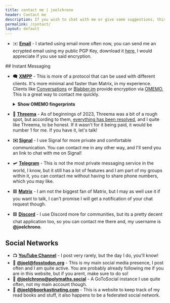 ```yaml
---
title: contact me | joelchrono
header: Contact me
description: If you wish to chat with me or give some suggestions, this is the place for that. Follow any link below to find the places where I usually hang out.
permalink: /contact/
layout: default
---
```



- ✉️ **[Email](mailto:joel.chrono@disroot.org)** - I started using email more often now, you can send me an ecrypted email using my public PGP Key, download it [here](https://keyoxide.org/2281776180B00C8FBA30BEA4E23D9C7FA57497A6), I would appreciate if you use said encryption.

<article markdown="1">
## Instant Messaging

- 🗨️ **[XMPP](xmpp:chrono76@chat.sum7.eu)** - This is more of a protocol that can be used with different clients. It's more minimal and faster than Matrix, in my experience. Clients like [Conversations](https://conversations.im/) or [Blabber.im](https://blabber.im/) provide encryption via [OMEMO](https://conversations.im/omemo/), This is a great way to contact me quickly.
    <details>
    <summary><b>Show OMEMO fingerprints</b></summary>
    <b>Mobile</b>
    <pre>
    27dcd308 ba884796 9f12364a 42a20515
    78e570d7 52e6b532 491b1759 258a5023
    </pre>
    <b>Desktop</b>
    <pre>
    db4b799d 5981d799 e21022531 47903f7
    b065a3e7 1f4c7765 0049a88eb 9af425e
    </pre>
    </details>
- 💬 **[Threema](https://threema.id/WKM6NCSE)** - As of beginnings of 2023, Threema was a bit of a rough spot, but according to them, [everything has been resolved](https://threema.ch/en/blog/posts/news-alleged-weaknesses-statement), and I quite like Threema, to be honest. If it wasn't for it being paid, it would be number 1 for me. If you have it, let's talk!
- **✉️ [Signal](https://signal.org/es/download/)** - I use Signal for more private and comfortable communication. You can contact me in any other way, and I'll send you an link to chat with me on Signal!

- 🛩 **[Telegram](https://t.me/joelchrono12)** - This is not the most private messaging service in the world, I know, but it still has a lot of features and I am part of my groups within it, you can contact me without having to share phone numbers, which you may like.
- 🟩 **[Matrix](https://matrix.to/#/@joelchrono12:matrix.org)** - I am not the biggest fan of Matrix, but I may as well use it if you want to talk, I can't promise I will get a notification of your chat request though.
- 🟩 **[Discord](https://discord.com)** - I use Discord more for communities, but its a pretty decent chat application too, so you can contact me there and, my username is **@joelchrono**.
<!--- **🕹 [Itch.io](https://joelchrono12.itch.io/)** - This is my itch page. Itch.io its a website used to host games and game jams. You can access all of my games, which are not masterpieces, but still a bit of fun. Follow me there if you are interested in following updates and releases of my game projects.-->
<!--- **💻 [GitHub](https://github.com/joelchrono12)** - Here you can check out some of my projects, there are not a lot, but I still would love to try stuff out and contribute however I can. I have done a lot of icons for the Arcticons icon pack.-->

</article>

<article markdown="1">

## Social Networks

- 📺 **[YouTube Channel](https://youtube.com/@joelchrono)** - I post very rarely, but the day I do, you'll know!
- 🐘 **[@joel@fosstodon.org](https://fosstodon.org/@joel)** - This is my main social media presence, I post often and I am quite active. You are probably already following me if you are in this website, but if you arent, make sure to do so!
- 🦉 **[@joelchrono@polymaths.social](https://polymaths.social/@joelchrono)** - A GoToSocial instance I use quite often, not my main account though.
- 📖 **[@joel@boorkastinating.com](https://bookrastinating.com/@joel)** - This is a website to keep track of my read books and stuff, it also happens to be a federated social network.
<!--- 🐘 **[@joel@misskey.ai](https://misskey.ai/@joel)** - I love misskey, I don't use this account much, so treat is as a backup, I'll use it sometimes if I feel like it.-->
<!--- 🐘 **[@joelchrono12@linuxrocks.online](https://linuxrocks.online/@joelchrono12)** - Mastodon account, backup whenever Fosstodon fails from time to time.-->
</article>
